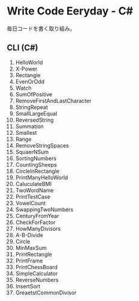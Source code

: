 # Write Code Eeryday - C#
毎日コードを書く取り組み。

## CLI (C#)
1. HelloWorld
2. X-Power
3. Rectangle
4. EvenOrOdd
5. Watch
6. SumOfPositive
7. RemoveFirstAndLastCharacter
8. StringRepeat
9. SmallLargeEqual
10. ReversedString
11. Summation
12. Smallest
13. Range
14. RemoveStringSpaces
15. SquaerNSum
16. SortingNumbers
17. CountingSheeps
18. CircleInRectangle
19. PrintManyHelloWorld
20. CaluculateBMI
21. TwoWordName
22. PrintTestCase
23. VowelCount
24. SwappingTwoNumbers
25. CenturyFromYear
26. CheckForFactor
27. HowManyDivisors
28. A-B-Divide
29. Circle
30. MinMaxSum
31. PrintRectangle
32. PrintFrame
33. PrintChessBoard
34. SimpleCalculator
35. ReverseNumbers
36. InsertSort
37. GreaetstCommonDivisor